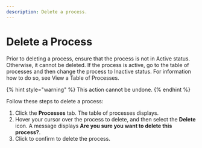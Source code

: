 ```yaml
---
description: Delete a process.
---
```


# Delete a Process

Prior to deleting a process, ensure that the process is not in Active status. Otherwise, it cannot be deleted. If the process is active, go to the table of processes and then change the process to Inactive status. For information how to do so, see View a Table of Processes.

{% hint style="warning" %}
This action cannot be undone.
{% endhint %}

Follow these steps to delete a process:

1. Click the **Processes** tab. The table of processes displays.
2. Hover your cursor over the process to delete, and then select the **Delete** icon. A message displays **Are you sure you want to delete this process?**.
3. Click to confirm to delete the process.

